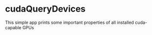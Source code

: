 cudaQueryDevices
================

This simple app prints some important properties of all installed cuda-capable GPUs
